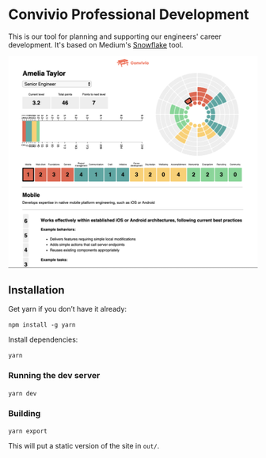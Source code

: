 # Convivio Professional Development

This is our tool for planning and supporting our engineers' career development. It's based on Medium's [Snowflake](https://github.com/Medium/snowflake) tool.

![Convivio Professional Development](./cpd.png)

## Installation

Get yarn if you don’t have it already:

`npm install -g yarn`

Install dependencies:

`yarn`

### Running the dev server

`yarn dev`

### Building

`yarn export`

This will put a static version of the site in `out/`.
